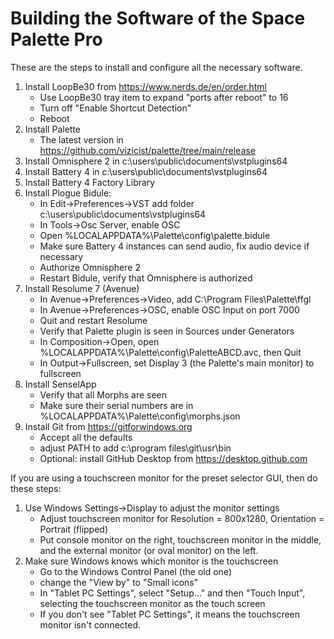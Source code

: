 <h1>Building the Software of the Space Palette Pro</h1>
These are the steps to install and configure all the necessary software.
<p>

<ol>
<li>Install LoopBe30 from <a href="https://www.nerds.de/en/order.html">https://www.nerds.de/en/order.html</a><br>
    <ul>
    <li>Use LoopBe30 tray item to expand "ports after reboot" to 16
    <li>Turn off "Enable Shortcut Detection"
    <li>Reboot
    </ul>
<li>Install Palette
    <ul>
    <li>The latest version in
    <a href="https://github.com/vizicist/palette/tree/main/release">https://github.com/vizicist/palette/tree/main/release</a>
    </ul>
<li>Install Omnisphere 2 in c:\users\public\documents\vstplugins64
<li>Install Battery 4 in c:\users\public\documents\vstplugins64
<li>Install Battery 4 Factory Library
<li>Install Plogue Bidule:
    <ul>
    <li>In Edit->Preferences->VST add folder c:\users\public\documents\vstplugins64
    <li>In Tools->Osc Server, enable OSC 
    <li>Open %LOCALAPPDATA%\Palette\config\palette.bidule
    <li>Make sure Battery 4 instances can send audio, fix audio device if necessary
    <li>Authorize Omnisphere 2
    <li>Restart Bidule, verify that Omnisphere is authorized
    </ul>
<li>Install Resolume 7 (Avenue)  
    <ul>
    <li>In Avenue->Preferences->Video, add C:\Program Files\Palette\ffgl
    <li>In Avenue->Preferences->OSC, enable OSC Input on port 7000
    <li>Quit and restart Resolume
    <li>Verify that Palette plugin is seen in Sources under Generators
    <li>In Composition->Open, open %LOCALAPPDATA%\Palette\config\PaletteABCD.avc, then Quit
    <li>In Output->Fullscreen, set Display 3 (the Palette's main monitor) to fullscreen
    </ul>
<li>Install SenselApp
    <ul>
    <li>Verify that all Morphs are seen
    <li>Make sure their serial numbers are in %LOCALAPPDATA%\Palette\config\morphs.json
    </ul>
<li>Install Git from <a href="https://gitforwindows.org">https://gitforwindows.org</a><br>
    <ul>
    <li>Accept all the defaults
    <li>adjust PATH to add c:\program files\git\usr\bin
    <li>Optional: install GitHub Desktop from <a href="https://desktop.github.com">https://desktop.github.com</a>
    </ul>
</ol>
If you are using a touchscreen monitor for the preset selector GUI, then do these steps:
<p>
<ol>
<li>Use Windows Settings->Display to adjust the monitor settings
    <ul>
    <li>Adjust touchscreen monitor for Resolution = 800x1280, Orientation = Portrait (flipped)
    <li>Put console monitor on the right, touchscreen monitor in the middle, and the external monitor (or oval monitor) on the left.
    </ul>
<li>Make sure Windows knows which monitor is the touchscreen
    <ul>
    <li>Go to the Windows Control Panel (the old one)
    <li>change the "View by" to "Small icons"
    <li>In "Tablet PC Settings", select "Setup..." and then "Touch Input",
      selecting the touchscreen monitor as the touch screen
    <li> If you don't see "Tablet PC Settings", it means the touchscreen monitor
      isn't connected.
    </ul>
</ol>